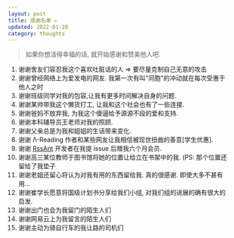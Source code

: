 ```yaml
---
layout: post
title: 感谢名单 ✍️
updated: 2022-01-20
category: thoughts
---
```


> 如果你想活得幸福的话, 就开始感谢和赞美他人吧.

1. 谢谢舍友们容忍我这个喜欢吐脏话的人 => 要尽量克制自己无意的攻击
2. 谢谢曾经网络上为爱发电的网友. 我第一次有叫"同胞"的冲动就在每次受惠于他人之时
3. 谢谢班级同学对我的包容,让我有更多时间解决自身的问题.
4. 谢谢某帅带我这个懒货打工, 让我和这个社会也有了一些连接.
6. 谢谢爸妈不放弃我, 为我这个傻逼给予源源不段的爱和支持.
7. 谢谢本科辅导员王老师对我的照顾.
8. 谢谢父亲总是为我和姐姐的生话带来变化.
9. 谢谢 Λ-Reading 作者和某些网友让我相信被现世扭曲的善意[学生优惠].
10. 谢谢 [RssAnt](https://rss.anyant.com/) 开发者在我提 issue 后赠我六个月会员.
11. 谢谢高三某位教师于图书馆将她的位置让给立在书架中的我. (PS: 那个位置还留给了我垫子
12. 谢谢老姐还留心将认为对我有用的东西留给我. 真的很感谢. 即使大多不甚有用...
13. 谢谢崔学长愿意将国级计划书分享给我们小组, 对我们组的进展的确有很大的启发.
14. 谢谢出门也会为我留门的陌生人们
17. 谢谢网易云上为我留言的陌生人们
18. 谢谢主动为骑自行车的我让路的司机们
